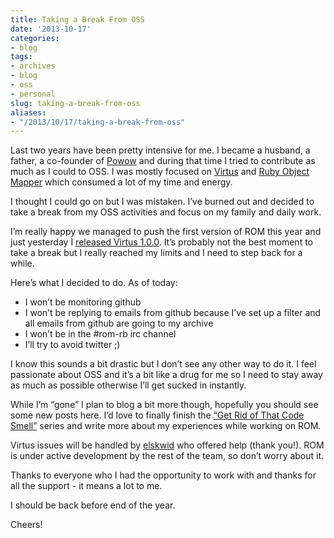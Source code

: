 ```yaml
---
title: Taking a Break From OSS
date: '2013-10-17'
categories:
- blog
tags:
- archives
- blog
- oss
- personal
slug: taking-a-break-from-oss
aliases:
- "/2013/10/17/taking-a-break-from-oss"
---
```


Last two years have been pretty intensive for me. I became a husband, a father, a co-founder of [Powow](http://www.powow.no) and during that time I tried to contribute as much as I could to OSS. I was mostly focused on [Virtus](https://github.com/solnic/virtus) and [Ruby Object Mapper](https://github.com/rom-rb) which consumed a lot of my time and energy.

I thought I could go on but I was mistaken. I’ve burned out and decided to take a break from my OSS activities and focus on my family and daily work.

I’m really happy we managed to push the first version of ROM this year and just yesterday I [released Virtus 1.0.0](/2013/10/16/virtus-1-0-0-released.html). It’s probably not the best moment to take a break but I really reached my limits and I need to step back for a while.

Here’s what I decided to do. As of today:

- I won’t be monitoring github
- I won’t be replying to emails from github because I’ve set up a filter and all emails from github are going to my archive
- I won’t be in the #rom-rb irc channel
- I’ll try to avoid twitter ;)

I know this sounds a bit drastic but I don’t see any other way to do it. I feel passionate about OSS and it’s a bit like a drug for me so I need to stay away as much as possible otherwise I’ll get sucked in instantly.

While I’m “gone” I plan to blog a bit more though, hopefully you should see some new posts here. I’d love to finally finish the [“Get Rid of That Code Smell”](/2012/03/30/get-rid-of-that-code-smell.html) series and write more about my experiences while working on ROM.

Virtus issues will be handled by [elskwid](https://github.com/elskwid) who offered help (thank you!). ROM is under active development by the rest of the team, so don’t worry about it.

Thanks to everyone who I had the opportunity to work with and thanks for all the support - it means a lot to me.

I should be back before end of the year.

Cheers!
